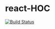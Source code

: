 # react-HOC

[![Build Status](https://travis-ci.org/futantan/react-HOC.svg?branch=master)](https://travis-ci.org/futantan/react-HOC)